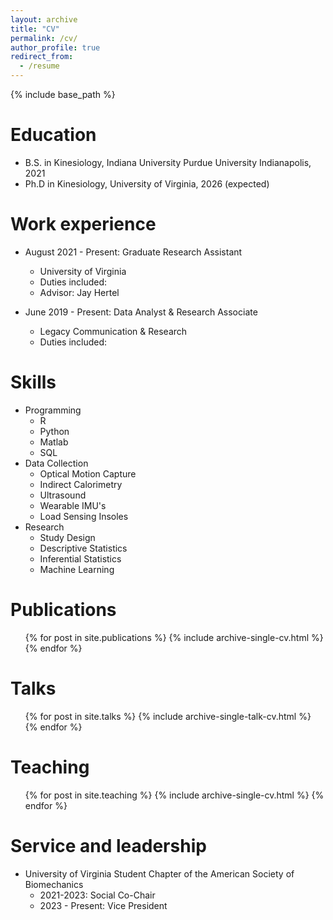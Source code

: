 ```yaml
---
layout: archive
title: "CV"
permalink: /cv/
author_profile: true
redirect_from:
  - /resume
---
```


{% include base_path %}

Education
======
* B.S. in Kinesiology, Indiana University Purdue University Indianapolis, 2021
* Ph.D in Kinesiology, University of Virginia, 2026 (expected)

Work experience
======
* August 2021 - Present: Graduate Research Assistant
  * University of Virginia
  * Duties included: 
  * Advisor: Jay Hertel

* June 2019 - Present: Data Analyst & Research Associate
  * Legacy Communication & Research
  * Duties included: 

  
Skills
======
* Programming
  * R
  * Python
  * Matlab
  * SQL
* Data Collection
  * Optical Motion Capture
  * Indirect Calorimetry
  * Ultrasound
  * Wearable IMU's
  * Load Sensing Insoles
* Research
  * Study Design
  * Descriptive Statistics
  * Inferential Statistics
  * Machine Learning 

Publications
======
  <ul>{% for post in site.publications %}
    {% include archive-single-cv.html %}
  {% endfor %}</ul>
  
Talks
======
  <ul>{% for post in site.talks %}
    {% include archive-single-talk-cv.html %}
  {% endfor %}</ul>
  
Teaching
======
  <ul>{% for post in site.teaching %}
    {% include archive-single-cv.html %}
  {% endfor %}</ul>
  
Service and leadership
======
* University of Virginia Student Chapter of the American Society of Biomechanics
  * 2021-2023: Social Co-Chair
  * 2023 - Present: Vice President
 
